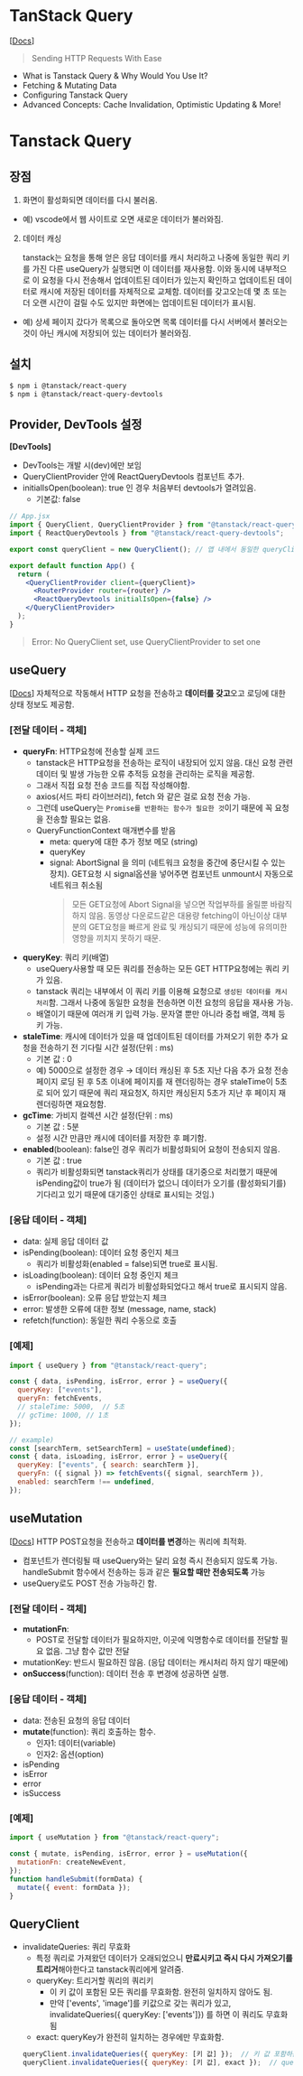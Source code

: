 # TanStack Query

[[Docs](https://tanstack.com/query/latest)]

> Sending HTTP Requests With Ease

- What is Tanstack Query & Why Would You Use It?
- Fetching & Mutating Data
- Configuring Tanstack Query
- Advanced Concepts: Cache Invalidation, Optimistic Updating & More!

# Tanstack Query

## 장점

1. 화면이 활성화되면 데이터를 다시 불러옴.

- 예) vscode에서 웹 사이트로 오면 새로운 데이터가 불러와짐.

2. 데이터 캐싱

   tanstack는 요청을 통해 얻은 응답 데이터를 캐시 처리하고 나중에 동일한 쿼리 키를 가진 다른 useQuery가 실행되면 이 데이터를 재사용함. 이와 동시에 내부적으로 이 요청을 다시 전송해서 업데이트된 데이터가 있는지 확인하고 업데이트된 데이터로 캐시에 저장된 데이터를 자체적으로 교체함. 데이터를 갖고오는데 몇 초 또는 더 오랜 시간이 걸릴 수도 있지만 화면에는 업데이트된 데이터가 표시됨.

- 예) 상세 페이지 갔다가 목록으로 돌아오면 목록 데이터를 다시 서버에서 불러오는 것이 아닌 캐시에 저장되어 있는 데이터가 불러와짐.

## 설치

```bash
$ npm i @tanstack/react-query
$ npm i @tanstack/react-query-devtools
```

## Provider, DevTools 설정

**[DevTools]**

- DevTools는 개발 시(dev)에만 보임
- QueryClientProvider 안에 ReactQueryDevtools 컴포넌트 추가.
- initialIsOpen(boolean): true 인 경우 처음부터 devtools가 열려있음.
  - 기본값: false

```jsx
// App.jsx
import { QueryClient, QueryClientProvider } from "@tanstack/react-query";
import { ReactQueryDevtools } from "@tanstack/react-query-devtools";

export const queryClient = new QueryClient(); // 앱 내에서 동일한 queryClient 사용을 위해.

export default function App() {
  return (
    <QueryClientProvider client={queryClient}>
      <RouterProvider router={router} />
      <ReactQueryDevtools initialIsOpen={false} />
    </QueryClientProvider>
  );
}
```

> Error: No QueryClient set, use QueryClientProvider to set one

## useQuery

[[Docs](https://tanstack.com/query/v5/docs/framework/react/reference/useQuery)]
자체적으로 작동해서 HTTP 요청을 전송하고 **데이터를 갖고**오고 로딩에 대한 상태 정보도 제공함.

### [전달 데이터 - 객체]

- **queryFn**: HTTP요청에 전송할 실제 코드
  - tanstack은 HTTP요청을 전송하는 로직이 내장되어 있지 않음. 대신 요청 관련 데이터 및 발생 가능한 오류 추적등 요청을 관리하는 로직을 제공함.
  - 그래서 직접 요청 전송 코드를 직접 작성해야함.
  - axios(서드 파티 라이브러리), fetch 와 같은 걸로 요청 전송 가능.
  - 그런데 useQuery는 `Promise를 반환하는 함수가 필요한 것`이기 때문에 꼭 요청을 전송할 필요는 없음.
  - QueryFunctionContext 매개변수를 받음
    - meta: query에 대한 추가 정보 메모 (string)
    - queryKey
    - signal: AbortSignal 을 의미 (네트워크 요청을 중간에 중단시킬 수 있는 장치). GET요청 시 signal옵션을 넣어주면 컴포넌트 unmount시 자동으로 네트워크 취소됨
      > 모든 GET요청에 Abort Signal을 넣으면 작업부하를 올릴뿐 바람직하지 않음. 동영상 다운로드같은 대용량 fetching이 아닌이상 대부분의 GET요청을 빠르게 완료 및 캐싱되기 때문에 성능에 유의미한 영향을 끼치지 못하기 때문.
- **queryKey**: 쿼리 키(배열)
  - useQuery사용할 때 모든 쿼리를 전송하는 모든 GET HTTP요청에는 쿼리 키가 있음.
  - tanstack 쿼리는 내부에서 이 쿼리 키를 이용해 요청으로 `생성된 데이터를 캐시 처리`함. 그래서 나중에 동일한 요청을 전송하면 이전 요청의 응답을 재사용 가능.
  - 배열이기 때문에 여러개 키 입력 가능. 문자열 뿐만 아니라 중첩 배열, 객체 등 키 가능.
- **staleTime**: 캐시에 데이터가 있을 때 업데이트된 데이터를 가져오기 위한 추가 요청을 전송하기 전 기다릴 시간 설정(단위 : ms)
  - 기본 값 : 0
  - 예) 5000으로 설정한 경우 → 데이터 캐싱된 후 5초 지난 다음 추가 요청 전송
    페이지 로딩 된 후 5초 이내에 페이지를 재 렌더링하는 경우 staleTime이 5초로 되어 있기 때문에 쿼리 재요청X, 하지만 캐싱된지 5초가 지난 후 페이지 재 렌더링하면 재요청함.
- **gcTime**: 가비지 컬렉션 시간 설정(단위 : ms)
  - 기본 값 : 5분
  - 설정 시간 만큼만 캐시에 데이터를 저장한 후 폐기함.
- **enabled**(boolean): false인 경우 쿼리가 비활성화되어 요청이 전송되지 않음.
  - 기본 값 : true
  - 쿼리가 비활성화되면 tanstack쿼리가 상태를 대기중으로 처리했기 때문에 isPending값이 true가 됨 (데이터가 없으니 데이터가 오기를 (활성화되기를) 기다리고 있기 때문에 대기중인 상태로 표시되는 것임.)

### [응답 데이터 - 객체]

- data: 실제 응답 데이터 값
- isPending(boolean): 데이터 요청 중인지 체크
  - 쿼리가 비활성화(enabled = false)되면 true로 표시됨.
- isLoading(boolean): 데이터 요청 중인지 체크
  - isPending과는 다르게 쿼리가 비활성화되었다고 해서 true로 표시되지 않음.
- isError(boolean): 오류 응답 받았는지 체크
- error: 발생한 오류에 대한 정보 (message, name, stack)
- refetch(function): 동일한 쿼리 수동으로 호출

### [예제]

```jsx
import { useQuery } from "@tanstack/react-query";

const { data, isPending, isError, error } = useQuery({
  queryKey: ["events"],
  queryFn: fetchEvents,
  // staleTime: 5000,  // 5초
  // gcTime: 1000, // 1초
});

// example)
const [searchTerm, setSearchTerm] = useState(undefined);
const { data, isLoading, isError, error } = useQuery({
  queryKey: ["events", { search: searchTerm }],
  queryFn: ({ signal }) => fetchEvents({ signal, searchTerm }),
  enabled: searchTerm !== undefined,
});
```

## useMutation

[[Docs](https://tanstack.com/query/v5/docs/framework/react/reference/useMutation)]
HTTP POST요청을 전송하고 **데이터를 변경**하는 쿼리에 최적화.

- 컴포넌트가 렌더링될 때 useQuery와는 달리 요청 즉시 전송되지 않도록 가능. handleSubmit 함수에서 전송하는 등과 같은 **필요할 때만 전송되도록** 가능
- useQuery로도 POST 전송 가능하긴 함.

### [전달 데이터 - 객체]

- **mutationFn**:
  - POST로 전달할 데이터가 필요하지만, 이곳에 익명함수로 데이터를 전달할 필요 없음. 그냥 함수 값만 전달
- mutationKey: 반드시 필요하진 않음. (응답 데이터는 캐시처리 하지 않기 때문에)
- **onSuccess**(function): 데이터 전송 후 변경에 성공하면 실행.

### [응답 데이터 - 객체]

- data: 전송된 요청의 응답 데이터
- **mutate**(function): 쿼리 호출하는 함수.
  - 인자1: 데이터(variable)
  - 인자2: 옵션(option)
- isPending
- isError
- error
- isSuccess

### [예제]

```jsx
import { useMutation } from "@tanstack/react-query";

const { mutate, isPending, isError, error } = useMutation({
  mutationFn: createNewEvent,
});
function handleSubmit(formData) {
  mutate({ event: formData });
}
```

## QueryClient

- invalidateQueries: 쿼리 무효화
  - 특정 쿼리로 가져왔던 데이터가 오래되었으니 **만료시키고 즉시 다시 가져오기를 트리거**해야한다고 tanstack쿼리에게 알려줌.
  - queryKey: 트리거할 쿼리의 쿼리키
    - 이 키 값이 포함된 모든 쿼리를 무효화함. 완전히 일치하지 않아도 됨.
    - 만약 ['events', 'image']를 키값으로 갖는 쿼리가 있고, invalidateQueries({ queryKey: ['events']}) 를 하면 이 쿼리도 무효화됨
  - exact: queryKey가 완전히 일치하는 경우에만 무효화함.
  ```jsx
  queryClient.invalidateQueries({ queryKey: [키 값] });  // 키 값 포함하는 모든 쿼리 무효화
  queryClient.invalidateQueries({ queryKey: [키 값], exact });  // queryKey가 완전히 일치하는 쿼리만 무효화
  ```
